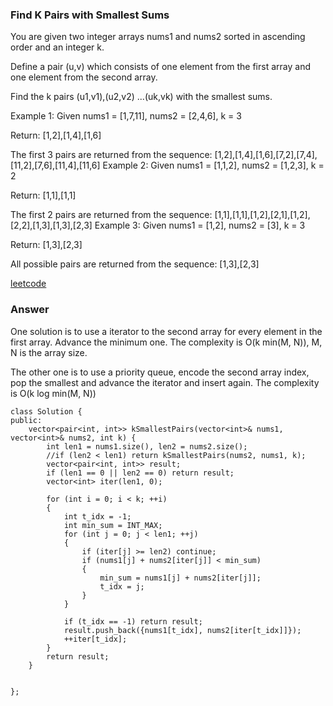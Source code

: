 ### Find K Pairs with Smallest Sums
You are given two integer arrays nums1 and nums2 sorted in ascending order and an integer k.

Define a pair (u,v) which consists of one element from the first array and one element from the second array.

Find the k pairs (u1,v1),(u2,v2) ...(uk,vk) with the smallest sums.

Example 1:
Given nums1 = [1,7,11], nums2 = [2,4,6],  k = 3

Return: [1,2],[1,4],[1,6]

The first 3 pairs are returned from the sequence:
[1,2],[1,4],[1,6],[7,2],[7,4],[11,2],[7,6],[11,4],[11,6]
Example 2:
Given nums1 = [1,1,2], nums2 = [1,2,3],  k = 2

Return: [1,1],[1,1]

The first 2 pairs are returned from the sequence:
[1,1],[1,1],[1,2],[2,1],[1,2],[2,2],[1,3],[1,3],[2,3]
Example 3:
Given nums1 = [1,2], nums2 = [3],  k = 3 

Return: [1,3],[2,3]

All possible pairs are returned from the sequence:
[1,3],[2,3]

[leetcode](https://leetcode.com/problems/find-k-pairs-with-smallest-sums/description/)

### Answer
One solution is to use a iterator to the second array for every element in the first array. Advance the minimum one. The complexity is O(k min(M, N)), M, N is the array size. 

The other one is to use a priority queue, encode the second array index, pop the smallest and advance the iterator and insert again. The complexity is O(k log min(M, N))

	class Solution {
	public:
	    vector<pair<int, int>> kSmallestPairs(vector<int>& nums1, vector<int>& nums2, int k) {
	        int len1 = nums1.size(), len2 = nums2.size();
	        //if (len2 < len1) return kSmallestPairs(nums2, nums1, k);
	        vector<pair<int, int>> result;
	        if (len1 == 0 || len2 == 0) return result;
	        vector<int> iter(len1, 0);
	        
	        for (int i = 0; i < k; ++i)
	        {
	            int t_idx = -1;
	            int min_sum = INT_MAX;
	            for (int j = 0; j < len1; ++j)
	            {
	                if (iter[j] >= len2) continue;
	                if (nums1[j] + nums2[iter[j]] < min_sum)
	                {
	                    min_sum = nums1[j] + nums2[iter[j]];
	                    t_idx = j;
	                }
	            }
	            
	            if (t_idx == -1) return result;
	            result.push_back({nums1[t_idx], nums2[iter[t_idx]]});
	            ++iter[t_idx];
	        }
	        return result;
	    }
	    
	    
	};
